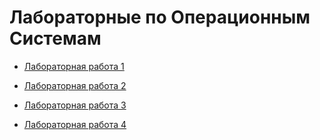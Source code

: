 # Лабораторные по Операционным Системам

* [Лабораторная работа 1](Lab1.md)

* [Лабораторная работа 2](Lab2.md)

* [Лабораторная работа 3](Lab3.md)

* [Лабораторная работа 4](Lab4.md)
